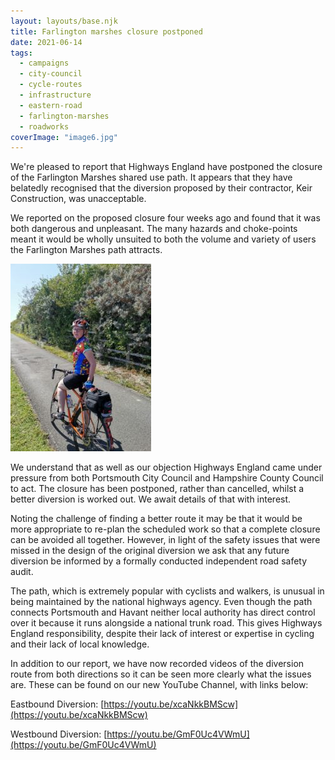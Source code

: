 ```yaml
---
layout: layouts/base.njk
title: Farlington marshes closure postponed
date: 2021-06-14
tags:  
  - campaigns
  - city-council
  - cycle-routes
  - infrastructure 
  - eastern-road
  - farlington-marshes
  - roadworks
coverImage: "image6.jpg"
---
```



We're pleased to report that Highways England have postponed the closure of the Farlington Marshes shared use path. It appears that they have belatedly recognised that the diversion proposed by their contractor, Keir Construction, was unacceptable.

We reported on the proposed closure four weeks ago and found that it was both dangerous and unpleasant. The many hazards and choke-points meant it would be wholly unsuited to both the volume and variety of users the Farlington Marshes path attracts.

 <img class="floater" alt="A Cyclist on the Farlington Marshes Path" src="images/IMG_20190823_152705-225x300.jpg">

We understand that as well as our objection Highways England came under pressure from both Portsmouth City Council and Hampshire County Council to act. The closure has been postponed, rather than cancelled, whilst a better diversion is worked out. We await details of that with interest.

Noting the challenge of finding a better route it may be that it would be more appropriate to re-plan the scheduled work so that a complete closure can be avoided all together. However, in light of the safety issues that were missed in the design of the original diversion we ask that any future diversion be informed by a formally conducted independent road safety audit.

The path, which is extremely popular with cyclists and walkers, is unusual in being maintained by the national highways agency. Even though the path connects Portsmouth and Havant neither local authority has direct control over it because it runs alongside a national trunk road. This gives Highways England responsibility, despite their lack of interest or expertise in cycling and their lack of local knowledge.

In addition to our report, we have now recorded videos of the diversion route from both directions so it can be seen more clearly what the issues are. These can be found on our new YouTube Channel, with links below:

Eastbound Diversion: [https://youtu.be/xcaNkkBMScw](https://youtu.be/xcaNkkBMScw)

Westbound Diversion: [https://youtu.be/GmF0Uc4VWmU](https://youtu.be/GmF0Uc4VWmU)
